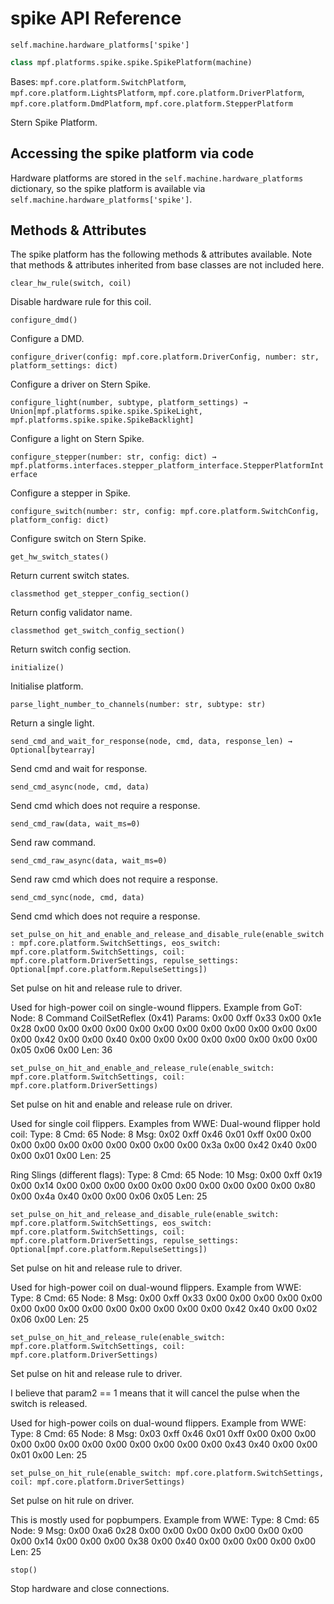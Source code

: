 # spike API Reference

`self.machine.hardware_platforms['spike']`

``` python
class mpf.platforms.spike.spike.SpikePlatform(machine)
```

Bases: `mpf.core.platform.SwitchPlatform`, `mpf.core.platform.LightsPlatform`, `mpf.core.platform.DriverPlatform`, `mpf.core.platform.DmdPlatform`, `mpf.core.platform.StepperPlatform`

Stern Spike Platform.

## Accessing the spike platform via code

Hardware platforms are stored in the `self.machine.hardware_platforms` dictionary, so the spike platform is available via `self.machine.hardware_platforms['spike']`.

## Methods & Attributes

The spike platform has the following methods & attributes available. Note that methods & attributes inherited from base classes are not included here.

`clear_hw_rule(switch, coil)`

Disable hardware rule for this coil.

`configure_dmd()`

Configure a DMD.

`configure_driver(config: mpf.core.platform.DriverConfig, number: str, platform_settings: dict)`

Configure a driver on Stern Spike.

`configure_light(number, subtype, platform_settings) → Union[mpf.platforms.spike.spike.SpikeLight, mpf.platforms.spike.spike.SpikeBacklight]`

Configure a light on Stern Spike.

`configure_stepper(number: str, config: dict) → mpf.platforms.interfaces.stepper_platform_interface.StepperPlatformInterface`

Configure a stepper in Spike.

`configure_switch(number: str, config: mpf.core.platform.SwitchConfig, platform_config: dict)`

Configure switch on Stern Spike.

`get_hw_switch_states()`

Return current switch states.

`classmethod get_stepper_config_section()`

Return config validator name.

`classmethod get_switch_config_section()`

Return switch config section.

`initialize()`

Initialise platform.

`parse_light_number_to_channels(number: str, subtype: str)`

Return a single light.

`send_cmd_and_wait_for_response(node, cmd, data, response_len) → Optional[bytearray]`

Send cmd and wait for response.

`send_cmd_async(node, cmd, data)`

Send cmd which does not require a response.

`send_cmd_raw(data, wait_ms=0)`

Send raw command.

`send_cmd_raw_async(data, wait_ms=0)`

Send raw cmd which does not require a response.

`send_cmd_sync(node, cmd, data)`

Send cmd which does not require a response.

`set_pulse_on_hit_and_enable_and_release_and_disable_rule(enable_switch: mpf.core.platform.SwitchSettings, eos_switch: mpf.core.platform.SwitchSettings, coil: mpf.core.platform.DriverSettings, repulse_settings: Optional[mpf.core.platform.RepulseSettings])`

Set pulse on hit and release rule to driver.

Used for high-power coil on single-wound flippers. Example from GoT: Node: 8 Command CoilSetReflex (0x41) Params: 0x00 0xff 0x33 0x00 0x1e 0x28 0x00 0x00 0x00 0x00 0x00 0x00 0x00 0x00 0x00 0x00 0x00 0x00 0x00 0x42 0x00 0x00 0x40 0x00 0x00 0x00 0x00 0x00 0x00 0x00 0x00 0x05 0x06 0x00 Len: 36

`set_pulse_on_hit_and_enable_and_release_rule(enable_switch: mpf.core.platform.SwitchSettings, coil: mpf.core.platform.DriverSettings)`

Set pulse on hit and enable and release rule on driver.

Used for single coil flippers. Examples from WWE: Dual-wound flipper hold coil: Type: 8 Cmd: 65 Node: 8 Msg: 0x02 0xff 0x46 0x01 0xff 0x00 0x00 0x00 0x00 0x00 0x00 0x00 0x00 0x00 0x00 0x3a 0x00 0x42 0x40 0x00 0x00 0x01 0x00 Len: 25

Ring Slings (different flags): Type: 8 Cmd: 65 Node: 10 Msg: 0x00 0xff 0x19 0x00 0x14 0x00 0x00 0x00 0x00 0x00 0x00 0x00 0x00 0x00 0x00 0x80 0x00 0x4a 0x40 0x00 0x00 0x06 0x05 Len: 25

`set_pulse_on_hit_and_release_and_disable_rule(enable_switch: mpf.core.platform.SwitchSettings, eos_switch: mpf.core.platform.SwitchSettings, coil: mpf.core.platform.DriverSettings, repulse_settings: Optional[mpf.core.platform.RepulseSettings])`

Set pulse on hit and release rule to driver.

Used for high-power coil on dual-wound flippers. Example from WWE: Type: 8 Cmd: 65 Node: 8 Msg: 0x00 0xff 0x33 0x00 0x00 0x00 0x00 0x00 0x00 0x00 0x00 0x00 0x00 0x00 0x00 0x00 0x00 0x42 0x40 0x00 0x02 0x06 0x00 Len: 25

`set_pulse_on_hit_and_release_rule(enable_switch: mpf.core.platform.SwitchSettings, coil: mpf.core.platform.DriverSettings)`

Set pulse on hit and release rule to driver.

I believe that param2 == 1 means that it will cancel the pulse when the switch is released.

Used for high-power coils on dual-wound flippers. Example from WWE: Type: 8 Cmd: 65 Node: 8 Msg: 0x03 0xff 0x46 0x01 0xff 0x00 0x00 0x00 0x00 0x00 0x00 0x00 0x00 0x00 0x00 0x00 0x00 0x43 0x40 0x00 0x00 0x01 0x00 Len: 25

`set_pulse_on_hit_rule(enable_switch: mpf.core.platform.SwitchSettings, coil: mpf.core.platform.DriverSettings)`

Set pulse on hit rule on driver.

This is mostly used for popbumpers. Example from WWE: Type: 8 Cmd: 65 Node: 9 Msg: 0x00 0xa6 0x28 0x00 0x00 0x00 0x00 0x00 0x00 0x00 0x00 0x14 0x00 0x00 0x00 0x38 0x00 0x40 0x00 0x00 0x00 0x00 0x00 Len: 25

`stop()`

Stop hardware and close connections.
